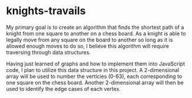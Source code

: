# knights-travails

My primary goal is to create an algorithm that finds the shortest path of a knight from one square to another on a chess board. As a knight is able to legally move from any square on the board to another so long as it is allowed enough moves to do so, I believe this algorithm will require traversing through data structures.

Having just learned of graphs and how to implement them into JavaScript code, I plan to utilize this data structure in this project. A 2-dimensional array will be used to number the verticies (0-63), each corresponding to one square on the chess board. Another 2-dimensional array will then be used to identify the edge cases of each vertex.